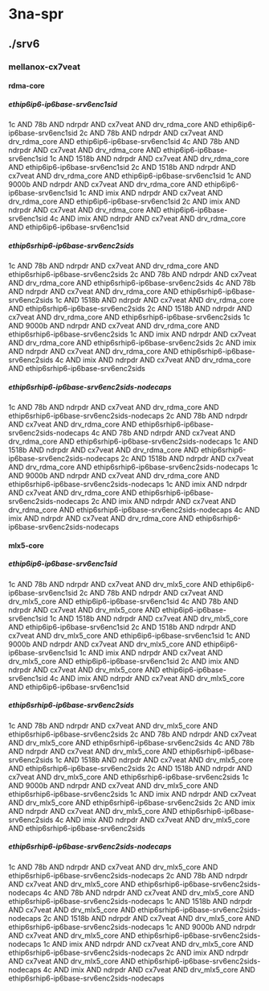 # 3na-spr
## ./srv6
### mellanox-cx7veat
#### rdma-core
##### ethip6ip6-ip6base-srv6enc1sid
1c AND 78b AND ndrpdr AND cx7veat AND drv_rdma_core AND ethip6ip6-ip6base-srv6enc1sid
2c AND 78b AND ndrpdr AND cx7veat AND drv_rdma_core AND ethip6ip6-ip6base-srv6enc1sid
4c AND 78b AND ndrpdr AND cx7veat AND drv_rdma_core AND ethip6ip6-ip6base-srv6enc1sid
1c AND 1518b AND ndrpdr AND cx7veat AND drv_rdma_core AND ethip6ip6-ip6base-srv6enc1sid
2c AND 1518b AND ndrpdr AND cx7veat AND drv_rdma_core AND ethip6ip6-ip6base-srv6enc1sid
1c AND 9000b AND ndrpdr AND cx7veat AND drv_rdma_core AND ethip6ip6-ip6base-srv6enc1sid
1c AND imix AND ndrpdr AND cx7veat AND drv_rdma_core AND ethip6ip6-ip6base-srv6enc1sid
2c AND imix AND ndrpdr AND cx7veat AND drv_rdma_core AND ethip6ip6-ip6base-srv6enc1sid
4c AND imix AND ndrpdr AND cx7veat AND drv_rdma_core AND ethip6ip6-ip6base-srv6enc1sid
##### ethip6srhip6-ip6base-srv6enc2sids
1c AND 78b AND ndrpdr AND cx7veat AND drv_rdma_core AND ethip6srhip6-ip6base-srv6enc2sids
2c AND 78b AND ndrpdr AND cx7veat AND drv_rdma_core AND ethip6srhip6-ip6base-srv6enc2sids
4c AND 78b AND ndrpdr AND cx7veat AND drv_rdma_core AND ethip6srhip6-ip6base-srv6enc2sids
1c AND 1518b AND ndrpdr AND cx7veat AND drv_rdma_core AND ethip6srhip6-ip6base-srv6enc2sids
2c AND 1518b AND ndrpdr AND cx7veat AND drv_rdma_core AND ethip6srhip6-ip6base-srv6enc2sids
1c AND 9000b AND ndrpdr AND cx7veat AND drv_rdma_core AND ethip6srhip6-ip6base-srv6enc2sids
1c AND imix AND ndrpdr AND cx7veat AND drv_rdma_core AND ethip6srhip6-ip6base-srv6enc2sids
2c AND imix AND ndrpdr AND cx7veat AND drv_rdma_core AND ethip6srhip6-ip6base-srv6enc2sids
4c AND imix AND ndrpdr AND cx7veat AND drv_rdma_core AND ethip6srhip6-ip6base-srv6enc2sids
##### ethip6srhip6-ip6base-srv6enc2sids-nodecaps
1c AND 78b AND ndrpdr AND cx7veat AND drv_rdma_core AND ethip6srhip6-ip6base-srv6enc2sids-nodecaps
2c AND 78b AND ndrpdr AND cx7veat AND drv_rdma_core AND ethip6srhip6-ip6base-srv6enc2sids-nodecaps
4c AND 78b AND ndrpdr AND cx7veat AND drv_rdma_core AND ethip6srhip6-ip6base-srv6enc2sids-nodecaps
1c AND 1518b AND ndrpdr AND cx7veat AND drv_rdma_core AND ethip6srhip6-ip6base-srv6enc2sids-nodecaps
2c AND 1518b AND ndrpdr AND cx7veat AND drv_rdma_core AND ethip6srhip6-ip6base-srv6enc2sids-nodecaps
1c AND 9000b AND ndrpdr AND cx7veat AND drv_rdma_core AND ethip6srhip6-ip6base-srv6enc2sids-nodecaps
1c AND imix AND ndrpdr AND cx7veat AND drv_rdma_core AND ethip6srhip6-ip6base-srv6enc2sids-nodecaps
2c AND imix AND ndrpdr AND cx7veat AND drv_rdma_core AND ethip6srhip6-ip6base-srv6enc2sids-nodecaps
4c AND imix AND ndrpdr AND cx7veat AND drv_rdma_core AND ethip6srhip6-ip6base-srv6enc2sids-nodecaps
#### mlx5-core
##### ethip6ip6-ip6base-srv6enc1sid
1c AND 78b AND ndrpdr AND cx7veat AND drv_mlx5_core AND ethip6ip6-ip6base-srv6enc1sid
2c AND 78b AND ndrpdr AND cx7veat AND drv_mlx5_core AND ethip6ip6-ip6base-srv6enc1sid
4c AND 78b AND ndrpdr AND cx7veat AND drv_mlx5_core AND ethip6ip6-ip6base-srv6enc1sid
1c AND 1518b AND ndrpdr AND cx7veat AND drv_mlx5_core AND ethip6ip6-ip6base-srv6enc1sid
2c AND 1518b AND ndrpdr AND cx7veat AND drv_mlx5_core AND ethip6ip6-ip6base-srv6enc1sid
1c AND 9000b AND ndrpdr AND cx7veat AND drv_mlx5_core AND ethip6ip6-ip6base-srv6enc1sid
1c AND imix AND ndrpdr AND cx7veat AND drv_mlx5_core AND ethip6ip6-ip6base-srv6enc1sid
2c AND imix AND ndrpdr AND cx7veat AND drv_mlx5_core AND ethip6ip6-ip6base-srv6enc1sid
4c AND imix AND ndrpdr AND cx7veat AND drv_mlx5_core AND ethip6ip6-ip6base-srv6enc1sid
##### ethip6srhip6-ip6base-srv6enc2sids
1c AND 78b AND ndrpdr AND cx7veat AND drv_mlx5_core AND ethip6srhip6-ip6base-srv6enc2sids
2c AND 78b AND ndrpdr AND cx7veat AND drv_mlx5_core AND ethip6srhip6-ip6base-srv6enc2sids
4c AND 78b AND ndrpdr AND cx7veat AND drv_mlx5_core AND ethip6srhip6-ip6base-srv6enc2sids
1c AND 1518b AND ndrpdr AND cx7veat AND drv_mlx5_core AND ethip6srhip6-ip6base-srv6enc2sids
2c AND 1518b AND ndrpdr AND cx7veat AND drv_mlx5_core AND ethip6srhip6-ip6base-srv6enc2sids
1c AND 9000b AND ndrpdr AND cx7veat AND drv_mlx5_core AND ethip6srhip6-ip6base-srv6enc2sids
1c AND imix AND ndrpdr AND cx7veat AND drv_mlx5_core AND ethip6srhip6-ip6base-srv6enc2sids
2c AND imix AND ndrpdr AND cx7veat AND drv_mlx5_core AND ethip6srhip6-ip6base-srv6enc2sids
4c AND imix AND ndrpdr AND cx7veat AND drv_mlx5_core AND ethip6srhip6-ip6base-srv6enc2sids
##### ethip6srhip6-ip6base-srv6enc2sids-nodecaps
1c AND 78b AND ndrpdr AND cx7veat AND drv_mlx5_core AND ethip6srhip6-ip6base-srv6enc2sids-nodecaps
2c AND 78b AND ndrpdr AND cx7veat AND drv_mlx5_core AND ethip6srhip6-ip6base-srv6enc2sids-nodecaps
4c AND 78b AND ndrpdr AND cx7veat AND drv_mlx5_core AND ethip6srhip6-ip6base-srv6enc2sids-nodecaps
1c AND 1518b AND ndrpdr AND cx7veat AND drv_mlx5_core AND ethip6srhip6-ip6base-srv6enc2sids-nodecaps
2c AND 1518b AND ndrpdr AND cx7veat AND drv_mlx5_core AND ethip6srhip6-ip6base-srv6enc2sids-nodecaps
1c AND 9000b AND ndrpdr AND cx7veat AND drv_mlx5_core AND ethip6srhip6-ip6base-srv6enc2sids-nodecaps
1c AND imix AND ndrpdr AND cx7veat AND drv_mlx5_core AND ethip6srhip6-ip6base-srv6enc2sids-nodecaps
2c AND imix AND ndrpdr AND cx7veat AND drv_mlx5_core AND ethip6srhip6-ip6base-srv6enc2sids-nodecaps
4c AND imix AND ndrpdr AND cx7veat AND drv_mlx5_core AND ethip6srhip6-ip6base-srv6enc2sids-nodecaps
